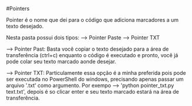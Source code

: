 #Pointers

Pointer é o nome que dei para o código que adiciona marcadores a um texto desejado.

Nesta pasta possui dois tipos:
--> Pointer Paste
--> Pointer TXT

--> Pointer Past:
Basta você copiar o texto desejado para a área de transferência (ctrl+c) enquanto o código é executado e pronto, 
você já pode colar seu texto marcado aonde desejar.

--> Pointer TXT:
Particulamente essa opção é a minha preferida pois pode ser executada no PowerShell do windows, precisando apenas passar um arquivo '.txt' como argumento. Por exempo --> 'python pointer_txt.py text.txt', depois é so clicar enter e seu texto marcado estará na área de transferência.